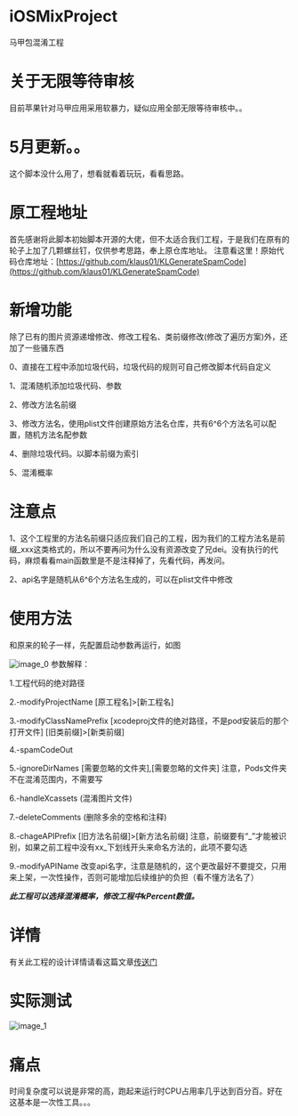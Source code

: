 # iOSMixProject
马甲包混淆工程

# 关于无限等待审核
目前苹果针对马甲应用采用软暴力，疑似应用全部无限等待审核中。。

# 5月更新。。
这个脚本没什么用了，想看就看着玩玩，看看思路。

# 原工程地址
首先感谢将此脚本初始脚本开源的大佬，但不太适合我们工程，于是我们在原有的轮子上加了几颗螺丝钉，仅供参考思路，奉上原仓库地址。
注意看这里！原始代码仓库地址：[https://github.com/klaus01/KLGenerateSpamCode](https://github.com/klaus01/KLGenerateSpamCode)

# 新增功能
除了已有的图片资源递增修改、修改工程名、类前缀修改(修改了遍历方案)外，还加了一些骚东西

0、直接在工程中添加垃圾代码，垃圾代码的规则可自己修改脚本代码自定义

1、混淆随机添加垃圾代码、参数

2、修改方法名前缀

3、修改方法名，使用plist文件创建原始方法名仓库，共有6^6个方法名可以配置，随机方法名配参数

4、删除垃圾代码。以脚本前缀为索引

5、混淆概率

# 注意点

1、这个工程里的方法名前缀只适应我们自己的工程，因为我们的工程方法名是前缀_xxx这类格式的，所以不要再问为什么没有资源改变了兄dei。没有执行的代码，麻烦看看main函数里是不是注释掉了，先看代码，再发问。

2、api名字是随机从6^6个方法名生成的，可以在plist文件中修改

# 使用方法

和原来的轮子一样，先配置启动参数再运行，如图

![image_0](http://puioc6h3a.bkt.clouddn.com/E02D60A5-1DA2-46A9-B759-AB29AEE7C096.png)
参数解释：

1.工程代码的绝对路径

2.-modifyProjectName [原工程名]>[新工程名]

3.-modifyClassNamePrefix [xcodeproj文件的绝对路径，不是pod安装后的那个打开文件] [旧类前缀]>[新类前缀]

4.-spamCodeOut

5.-ignoreDirNames [需要忽略的文件夹],[需要忽略的文件夹]             注意，Pods文件夹不在混淆范围内，不需要写

6.-handleXcassets              (混淆图片文件)

7.-deleteComments             (删除多余的空格和注释)

8.-chageAPIPrefix [旧方法名前缀]>[新方法名前缀]              注意，前缀要有“_”才能被识别，如果之前工程中没有xx_下划线开头来命名方法的，此项不要勾选

9.-modifyAPIName         改变api名字，注意是随机的，这个更改最好不要提交，只用来上架，一次性操作，否则可能增加后续维护的负担（看不懂方法名了）

***此工程可以选择混淆概率，修改工程中kPercent数值。***

# 详情
有关此工程的设计详情请看这篇文章[传送门](http://www.imyuyang.com/2018/02/15/iOS%E9%A9%AC%E7%94%B2%E5%8C%85%E6%B7%B7%E6%B7%86%E6%96%B9%E6%A1%88/)

# 实际测试

![image_1](http://ok9lu0v73.bkt.clouddn.com/i18%5Epimgpsh_fullsize_distr.png)

# 痛点
时间复杂度可以说是非常的高，跑起来运行时CPU占用率几乎达到百分百。好在这基本是一次性工具。。。

